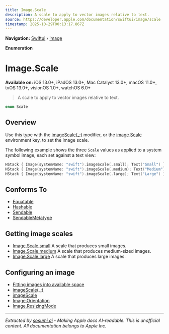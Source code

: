 ```yaml
---
title: Image.Scale
description: A scale to apply to vector images relative to text.
source: https://developer.apple.com/documentation/swiftui/image/scale
timestamp: 2025-10-29T00:13:17.867Z
---
```


**Navigation:** [Swiftui](/documentation/swiftui) › [image](/documentation/swiftui/image)

**Enumeration**

# Image.Scale

**Available on:** iOS 13.0+, iPadOS 13.0+, Mac Catalyst 13.0+, macOS 11.0+, tvOS 13.0+, visionOS 1.0+, watchOS 6.0+

> A scale to apply to vector images relative to text.

```swift
enum Scale
```

## Overview

Use this type with the [imageScale(_:)](/documentation/swiftui/view/imagescale(_:)) modifier, or the [image Scale](/documentation/swiftui/environmentvalues/imagescale) environment key, to set the image scale.

The following example shows the three `Scale` values as applied to a system symbol image, each set against a text view:

```swift
HStack { Image(systemName: "swift").imageScale(.small); Text("Small") }
HStack { Image(systemName: "swift").imageScale(.medium); Text("Medium") }
HStack { Image(systemName: "swift").imageScale(.large); Text("Large") }
```



## Conforms To

- [Equatable](/documentation/Swift/Equatable)
- [Hashable](/documentation/Swift/Hashable)
- [Sendable](/documentation/Swift/Sendable)
- [SendableMetatype](/documentation/Swift/SendableMetatype)

## Getting image scales

- [Image.Scale.small](/documentation/swiftui/image/scale/small) A scale that produces small images.
- [Image.Scale.medium](/documentation/swiftui/image/scale/medium) A scale that produces medium-sized images.
- [Image.Scale.large](/documentation/swiftui/image/scale/large) A scale that produces large images.

## Configuring an image

- [Fitting images into available space](/documentation/swiftui/fitting-images-into-available-space)
- [imageScale(_:)](/documentation/swiftui/view/imagescale(_:))
- [imageScale](/documentation/swiftui/environmentvalues/imagescale)
- [Image.Orientation](/documentation/swiftui/image/orientation)
- [Image.ResizingMode](/documentation/swiftui/image/resizingmode)

---

*Extracted by [sosumi.ai](https://sosumi.ai) - Making Apple docs AI-readable.*
*This is unofficial content. All documentation belongs to Apple Inc.*
